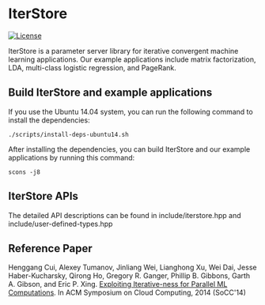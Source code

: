 # IterStore

[![License](https://img.shields.io/badge/license-BSD-blue.svg)](LICENSE)

IterStore is a parameter server library for iterative convergent
machine learning applications.
Our example applications include matrix factorization, LDA,
multi-class logistic regression, and PageRank.


## Build IterStore and example applications

If you use the Ubuntu 14.04 system, you can run the following command
to install the dependencies:

```
./scripts/install-deps-ubuntu14.sh
```

After installing the dependencies, you can build IterStore and our example applications by running this command:

```
scons -j8
```


## IterStore APIs

The detailed API descriptions can be found in include/iterstore.hpp and include/user-defined-types.hpp


## Reference Paper

Henggang Cui, Alexey Tumanov, Jinliang Wei, Lianghong Xu, Wei Dai, Jesse Haber-Kucharsky, Qirong Ho, Gregory R. Ganger, Phillip B. Gibbons, Garth A. Gibson, and Eric P. Xing.
[Exploiting Iterative-ness for Parallel ML Computations](https://users.ece.cmu.edu/~hengganc/archive/paper/[socc14]iterstore.pdf).
In ACM Symposium on Cloud Computing, 2014 (SoCC'14)
